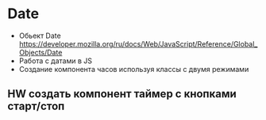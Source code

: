# Date 
- Обьект Date https://developer.mozilla.org/ru/docs/Web/JavaScript/Reference/Global_Objects/Date
- Работа с датами в JS
- Создание компонента часов используя классы с двумя режимами


## HW создать компонент таймер с кнопками старт/стоп